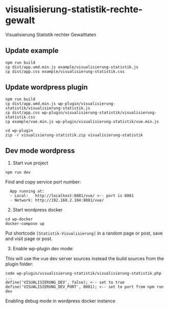 # visualisierung-statistik-rechte-gewalt
Visualisierung Statistik rechter Gewalttaten


## Update example

```
npm run build
cp dist/app.umd.min.js example/visualisierung-statistik.js
cp dist/app.css example/visualisierung-statistik.css
```

## Update wordpress plugin

```
npm run build
cp dist/app.umd.min.js wp-plugin/visualisierung-statistik/visualisierung-statistik.js
cp dist/app.css wp-plugin/visualisierung-statistik/visualisierung-statistik.css
cp example/vue.min.js wp-plugin/visualisierung-statistik/vue.min.js

cd wp-plugin
zip -r visualisierung-statistik.zip visualisierung-statistik
```

## Dev mode wordpress

1. Start vue project

```
npm run dev
```

Find and copy service port number:

```
  App running at:
  - Local:   http://localhost:8081/vue/ <-- port is 8081
  - Network: http://192.168.2.104:8081/vue/
```

2. Start wordpress docker

```
cd wp-docker
docker-compose up
```

Put shortcode `[Statistik-Visualisierung]` in a random page or post, save and visit page or post.

3. Enable wp-plugin dev mode:

This will use the vue dev server sources instead the build sources from the plugin folder:

```
code wp-plugin/visualisierung-statistik/visualisierung-statistik.php
...
define('VISUALISIERUNG_DEV', false); <-- set to true
define('VISUALISIERUNG_DEV_PORT', 8081); <-- set to port from npm run dev

```

Enabling debug mode in wordpress docker instance
